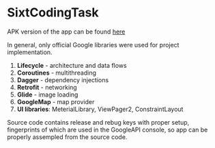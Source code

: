 # SixtCodingTask

APK version of the app can be found [here](https://drive.google.com/open?id=1KH5nYAytS5Fh0QyhoJrUR_EeNJ-cYkv-)

In general, only official Google libraries were used for project implementation.

1. **Lifecycle** - architecture and data flows 
2. **Coroutines** - multithreading
3. **Dagger** - dependency injections
4. **Retrofit** - networking
5. **Glide** - image loading
6. **GoogleMap** - map provider
7. **UI libraries**: MeterialLibrary, ViewPager2, ConstraintLayout

Source code contains release and rebug keys with proper setup, fingerprints of which are used in the GoogleAPI console, so app can be properly assempled from the source code.

